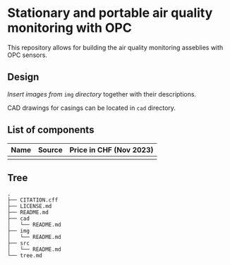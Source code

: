 # Stationary and portable air quality monitoring with OPC

This repository allows for building the air quality monitoring asseblies with OPC sensors.

## Design

_Insert images from_ `img` _directory_ together with their descriptions.

CAD drawings for casings can be located in `cad` directory.

## List of components

| Name | Source | Price in CHF (Nov 2023) |
| ---- | ------ | ----------------------- |
|      |        |                         |

## Tree

    .
    ├── CITATION.cff
    ├── LICENSE.md
    ├── README.md
    ├── cad
    │   └── README.md
    ├── img
    │   └── README.md
    ├── src
    │   └── README.md
    └── tree.md
